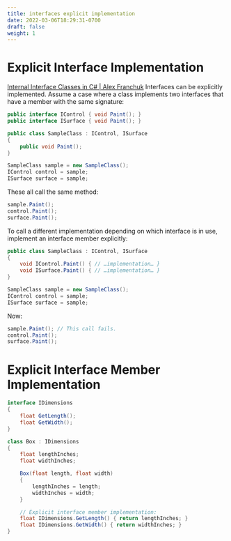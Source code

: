 ```yaml
---
title: interfaces explicit implementation
date: 2022-03-06T18:29:31-0700
draft: false
weight: 1
---
```


# Explicit Interface Implementation
[Internal Interface Classes in C# | Alex Franchuk](https://alexfranchuk.com/blog/internal-interface-classes-in-csharp/)
Interfaces can be explicitly implemented. Assume a case where a class implements two interfaces that have a member with the same signature:
```cs
public interface IControl { void Paint(); }
public interface ISurface { void Paint(); }

public class SampleClass : IControl, ISurface 
{
    public void Paint();
}

SampleClass sample = new SampleClass();
IControl control = sample;
ISurface surface = sample;
```

These all call the same method:
```cs
sample.Paint();
control.Paint();
surface.Paint();
```

To call a different implementation depending on which interface is in use, implement an interface member explicitly:
```cs
public class SampleClass : IControl, ISurface 
{
    void IControl.Paint() { // …implementation… }
    void ISurface.Paint() { // …implementation… }
}

SampleClass sample = new SampleClass();
IControl control = sample;
ISurface surface = sample;
```

Now:
```cs
sample.Paint(); // This call fails.
control.Paint();
surface.Paint();
```

# Explicit Interface Member Implementation
```cs
interface IDimensions 
{
    float GetLength();
    float GetWidth();
}

class Box : IDimensions 
{
    float lengthInches;
    float widthInches;

    Box(float length, float width) 
    {
        lengthInches = length;
        widthInches = width;
    }

    // Explicit interface member implementation:
    float IDimensions.GetLength() { return lengthInches; }
    float IDimensions.GetWidth() { return widthInches; }
}
```
